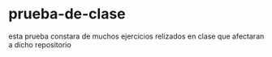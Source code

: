 # prueba-de-clase
esta prueba constara de muchos ejercicios relizados en clase que afectaran a dicho repositorio
